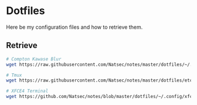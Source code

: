 # Dotfiles

Here be my configuration files and how to retrieve them.

## Retrieve

```bash
# Compton Kawase Blur
wget https://raw.githubusercontent.com/Natsec/notes/master/dotfiles/~/.config/autostart/compton.desktop -O ~/.config/autostart/compton.desktop

# Tmux
wget https://raw.githubusercontent.com/Natsec/notes/master/dotfiles/etc/tmux.conf -O /etc/tmux.conf

# XFCE4 Terminal
wget https://github.com/Natsec/notes/blob/master/dotfiles/~/.config/xfce4/terminal/terminalrc -O ~/.config/xfce4/terminal/terminalrc
```
